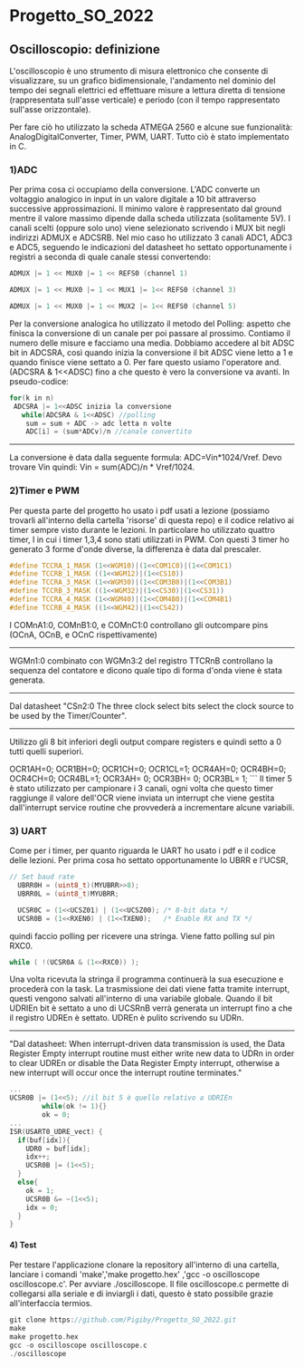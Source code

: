 # Progetto_SO_2022
## Oscilloscopio: definizione
L'oscilloscopio è uno strumento di misura elettronico che consente di visualizzare, su un grafico bidimensionale, l'andamento nel dominio del tempo dei segnali elettrici ed effettuare misure a lettura diretta di tensione (rappresentata sull'asse verticale) e periodo (con il tempo rappresentato sull'asse orizzontale).


Per fare ciò ho utilizzato la scheda ATMEGA 2560 e alcune sue funzionalità: AnalogDigitalConverter, Timer, PWM, UART. Tutto ciò è stato implementato in C.

### 1)ADC
Per prima cosa ci occupiamo della conversione. L'ADC converte un voltaggio analogico in input in un valore digitale a 10 bit attraverso successive approssimazioni. Il minimo valore è rappresentato dal ground mentre il valore massimo dipende dalla scheda utilizzata (solitamente 5V). I canali scelti (oppure solo uno) viene selezionato scrivendo i MUX bit negli indirizzi ADMUX e ADCSRB. Nel mio caso ho utilizzato 3 canali ADC1, ADC3 e ADC5, seguendo le indicazioni del datasheet ho settato opportunamente i registri a seconda di quale canale stessi convertendo:
```C
ADMUX |= 1 << MUX0 |= 1 << REFS0 (channel 1)

ADMUX |= 1 << MUX0 |= 1 << MUX1 |= 1<< REFS0 (channel 3)

ADMUX |= 1 << MUX0 |= 1 << MUX2 |= 1<< REFS0 (channel 5)
```


Per la conversione analogica ho utilizzato il metodo del Polling: aspetto che finisca la conversione di un canale per poi passare al prossimo.
Contiamo il numero delle misure e facciamo una media.
Dobbiamo accedere al bit ADSC bit in ADCSRA, così quando inizia la conversione il bit ADSC viene letto a 1 e quando finisce viene settato a 0. Per fare questo usiamo l'operatore and. 
(ADCSRA & 1<<ADSC) fino a che questo è vero la conversione va avanti.
In pseudo-codice:
```C
for(k in n)
 ADCSRA |= 1<<ADSC inizia la conversione
   while(ADCSRA & 1<<ADSC) //polling
    sum = sum + ADC -> adc letta n volte
    ADC[i] = (sum*ADCv)/n //canale convertito
```


***
 La conversione è data dalla seguente formula: ADC=Vin*1024/Vref. Devo trovare Vin quindi: Vin = sum(ADC)/n * Vref/1024.
  
### 2)Timer e PWM
Per questa parte del progetto ho usato i pdf usati a lezione (possiamo trovarli all'interno della cartella 'risorse' di questa repo) e il codice relativo ai timer sempre visto durante le lezioni. In particolare ho utilizzato quattro timer, I in cui i timer 1,3,4 sono stati utilizzati in PWM. Con questi 3 timer ho generato 3 forme d'onde diverse, la differenza è data dal prescaler.
```C
#define TCCRA_1_MASK (1<<WGM10)|(1<<COM1C0)|(1<<COM1C1) 
#define TCCRB_1_MASK ((1<<WGM12)|(1<<CS10)) 
#define TCCRA_3_MASK (1<<WGM30)|(1<<COM3B0)|(1<<COM3B1)
#define TCCRB_3_MASK ((1<<WGM32)|(1<<CS30)|(1<<CS31))
#define TCCRA_4_MASK (1<<WGM40)|(1<<COM4B0)|(1<<COM4B1)
#define TCCRB_4_MASK ((1<<WGM42)|(1<<CS42))
```
I COMnA1:0, COMnB1:0, e COMnC1:0 controllano gli outcompare pins (OCnA, OCnB, e OCnC rispettivamente)
***
WGMn1:0 combinato con WGMn3:2 del registro TTCRnB controllano la sequenza del contatore e dicono quale tipo di forma d'onda viene è stata generata.
***
Dal datasheet
"CSn2:0 The three clock select bits select the clock source to be used by the Timer/Counter".
***
Utilizzo gli 8 bit inferiori degli output compare registers e quindi setto a 0 tutti quelli superiori.

OCR1AH=0;
    OCR1BH=0;
    OCR1CH=0;
    OCR1CL=1;
    OCR4AH=0;
    OCR4BH=0;
    OCR4CH=0;
    OCR4BL=1;
    OCR3AH= 0;
    OCR3BH= 0;
    OCR3BL= 1;
    ```
Il timer 5 è stato utilizzato per campionare i 3 canali, ogni volta che questo timer raggiunge il valore dell'OCR viene inviata un interrupt che viene gestita dall'interrupt service routine che provvederà a incrementare alcune variabili.

### 3) UART
Come per i timer, per quanto riguarda le UART ho usato i pdf e il codice delle lezioni. Per prima cosa ho settato opportunamente lo UBRR e l'UCSR,
```C
// Set baud rate
  UBRR0H = (uint8_t)(MYUBRR>>8);
  UBRR0L = (uint8_t)MYUBRR;

  UCSR0C = (1<<UCSZ01) | (1<<UCSZ00); /* 8-bit data */ 
  UCSR0B = (1<<RXEN0) | (1<<TXEN0);   /* Enable RX and TX */  

```
quindi faccio polling per ricevere una stringa. Viene fatto polling sul pin RXC0.
```C
while ( !(UCSR0A & (1<<RXC0)) );
```
Una volta ricevuta la stringa il programma continuerà la sua esecuzione e procederà con la task.
La trasmissione dei dati viene fatta tramite interrupt, questi vengono salvati all'interno di una variabile globale.
Quando il bit UDRIEn bit è settato a uno di UCSRnB verrà generata un interrupt fino a che il registro UDREn è settato.
UDREn è pulito scrivendo su UDRn.
***
"Dal datasheet: When interrupt-driven data transmission is used, the Data Register Empty
interrupt routine must either write new data to UDRn in order to clear UDREn or disable the Data Register Empty
interrupt, otherwise a new interrupt will occur once the interrupt routine terminates."
```C
...
UCSR0B |= (1<<5); //il bit 5 è quello relativo a UDRIEn
        while(ok != 1){}
        ok = 0;
...
ISR(USART0_UDRE_vect) {
  if(buf[idx]){
    UDR0 = buf[idx];
    idx++;
    UCSR0B |= (1<<5);
  }
  else{
    ok = 1;
    UCSR0B &= ~(1<<5);
    idx = 0;
  }
}        
```
#### 4) Test
Per testare l'applicazione clonare la repository all'interno di una cartella, lanciare i comandi 'make','make progetto.hex' ,'gcc -o oscilloscope oscilloscope.c'. Per avviare ./oscilloscope.
Il file oscilloscope.c permette di collegarsi alla seriale e di inviargli i dati, questo è stato possibile grazie all'interfaccia termios.
```C
git clone https://github.com/Pigiby/Progetto_SO_2022.git
make
make progetto.hex
gcc -o oscilloscope oscilloscope.c
./oscilloscope
```
